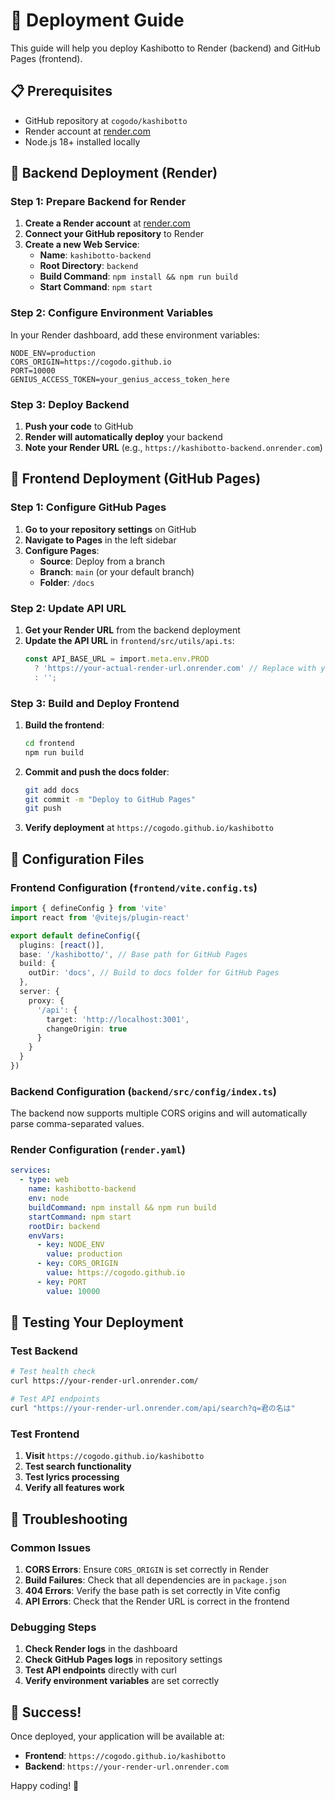 # 🚀 Deployment Guide

This guide will help you deploy Kashibotto to Render (backend) and GitHub Pages (frontend).

## 📋 Prerequisites

- GitHub repository at `cogodo/kashibotto`
- Render account at [render.com](https://render.com)
- Node.js 18+ installed locally

## 🎯 Backend Deployment (Render)

### Step 1: Prepare Backend for Render

1. **Create a Render account** at [render.com](https://render.com)
2. **Connect your GitHub repository** to Render
3. **Create a new Web Service**:
   - **Name**: `kashibotto-backend`
   - **Root Directory**: `backend`
   - **Build Command**: `npm install && npm run build`
   - **Start Command**: `npm start`

### Step 2: Configure Environment Variables

In your Render dashboard, add these environment variables:

```env
NODE_ENV=production
CORS_ORIGIN=https://cogodo.github.io
PORT=10000
GENIUS_ACCESS_TOKEN=your_genius_access_token_here
```

### Step 3: Deploy Backend

1. **Push your code** to GitHub
2. **Render will automatically deploy** your backend
3. **Note your Render URL** (e.g., `https://kashibotto-backend.onrender.com`)

## 🎯 Frontend Deployment (GitHub Pages)

### Step 1: Configure GitHub Pages

1. **Go to your repository settings** on GitHub
2. **Navigate to Pages** in the left sidebar
3. **Configure Pages**:
   - **Source**: Deploy from a branch
   - **Branch**: `main` (or your default branch)
   - **Folder**: `/docs`

### Step 2: Update API URL

1. **Get your Render URL** from the backend deployment
2. **Update the API URL** in `frontend/src/utils/api.ts`:
   ```typescript
   const API_BASE_URL = import.meta.env.PROD 
     ? 'https://your-actual-render-url.onrender.com' // Replace with your actual URL
     : '';
   ```

### Step 3: Build and Deploy Frontend

1. **Build the frontend**:
   ```bash
   cd frontend
   npm run build
   ```

2. **Commit and push the docs folder**:
   ```bash
   git add docs
   git commit -m "Deploy to GitHub Pages"
   git push
   ```

3. **Verify deployment** at `https://cogodo.github.io/kashibotto`

## 🔧 Configuration Files

### Frontend Configuration (`frontend/vite.config.ts`)

```typescript
import { defineConfig } from 'vite'
import react from '@vitejs/plugin-react'

export default defineConfig({
  plugins: [react()],
  base: '/kashibotto/', // Base path for GitHub Pages
  build: {
    outDir: 'docs', // Build to docs folder for GitHub Pages
  },
  server: {
    proxy: {
      '/api': {
        target: 'http://localhost:3001',
        changeOrigin: true
      }
    }
  }
})
```

### Backend Configuration (`backend/src/config/index.ts`)

The backend now supports multiple CORS origins and will automatically parse comma-separated values.

### Render Configuration (`render.yaml`)

```yaml
services:
  - type: web
    name: kashibotto-backend
    env: node
    buildCommand: npm install && npm run build
    startCommand: npm start
    rootDir: backend
    envVars:
      - key: NODE_ENV
        value: production
      - key: CORS_ORIGIN
        value: https://cogodo.github.io
      - key: PORT
        value: 10000
```

## 🧪 Testing Your Deployment

### Test Backend

```bash
# Test health check
curl https://your-render-url.onrender.com/

# Test API endpoints
curl "https://your-render-url.onrender.com/api/search?q=君の名は"
```

### Test Frontend

1. **Visit** `https://cogodo.github.io/kashibotto`
2. **Test search functionality**
3. **Test lyrics processing**
4. **Verify all features work**

## 🚨 Troubleshooting

### Common Issues

1. **CORS Errors**: Ensure `CORS_ORIGIN` is set correctly in Render
2. **Build Failures**: Check that all dependencies are in `package.json`
3. **404 Errors**: Verify the base path is set correctly in Vite config
4. **API Errors**: Check that the Render URL is correct in the frontend

### Debugging Steps

1. **Check Render logs** in the dashboard
2. **Check GitHub Pages logs** in repository settings
3. **Test API endpoints** directly with curl
4. **Verify environment variables** are set correctly

## 🎉 Success!

Once deployed, your application will be available at:
- **Frontend**: `https://cogodo.github.io/kashibotto`
- **Backend**: `https://your-render-url.onrender.com`

Happy coding! 🚀
